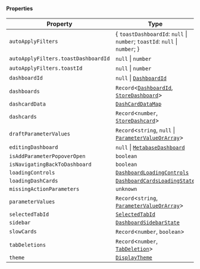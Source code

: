 #### Properties

| Property                                                               | Type                                                                              |
| ---------------------------------------------------------------------- | --------------------------------------------------------------------------------- |
| <a id="autoapplyfilters"></a> `autoApplyFilters`                       | { `toastDashboardId`: `null` \| `number`; `toastId`: `null` \| `number`; }        |
| `autoApplyFilters.toastDashboardId`                                    | `null` \| `number`                                                                |
| `autoApplyFilters.toastId`                                             | `null` \| `number`                                                                |
| <a id="dashboardid"></a> `dashboardId`                                 | `null` \| [`DashboardId`](DashboardId.md)                                         |
| <a id="dashboards"></a> `dashboards`                                   | `Record`<[`DashboardId`](DashboardId.md), [`StoreDashboard`](StoreDashboard.md)>  |
| <a id="dashcarddata"></a> `dashcardData`                               | [`DashCardDataMap`](DashCardDataMap.md)                                           |
| <a id="dashcards"></a> `dashcards`                                     | `Record`<`number`, [`StoreDashcard`](StoreDashcard.md)>                           |
| <a id="draftparametervalues"></a> `draftParameterValues`               | `Record`<`string`, `null` \| [`ParameterValueOrArray`](ParameterValueOrArray.md)> |
| <a id="editingdashboard"></a> `editingDashboard`                       | `null` \| [`MetabaseDashboard`](../MetabaseDashboard.md)                          |
| <a id="isaddparameterpopoveropen"></a> `isAddParameterPopoverOpen`     | `boolean`                                                                         |
| <a id="isnavigatingbacktodashboard"></a> `isNavigatingBackToDashboard` | `boolean`                                                                         |
| <a id="loadingcontrols"></a> `loadingControls`                         | [`DashboardLoadingControls`](DashboardLoadingControls.md)                         |
| <a id="loadingdashcards"></a> `loadingDashCards`                       | [`DashboardCardsLoadingState`](DashboardCardsLoadingState.md)                     |
| <a id="missingactionparameters"></a> `missingActionParameters`         | `unknown`                                                                         |
| <a id="parametervalues"></a> `parameterValues`                         | `Record`<`string`, [`ParameterValueOrArray`](ParameterValueOrArray.md)>           |
| <a id="selectedtabid"></a> `selectedTabId`                             | [`SelectedTabId`](SelectedTabId.md)                                               |
| <a id="sidebar"></a> `sidebar`                                         | [`DashboardSidebarState`](DashboardSidebarState.md)                               |
| <a id="slowcards"></a> `slowCards`                                     | `Record`<`number`, `boolean`>                                                     |
| <a id="tabdeletions"></a> `tabDeletions`                               | `Record`<`number`, [`TabDeletion`](TabDeletion.md)>                               |
| <a id="theme"></a> `theme`                                             | [`DisplayTheme`](DisplayTheme.md)                                                 |

